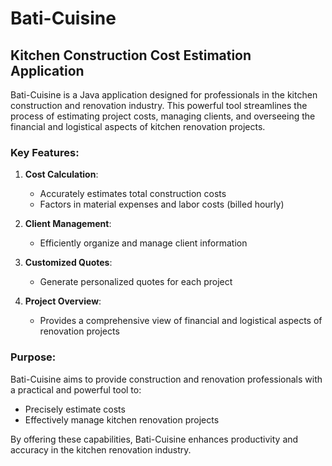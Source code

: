 # Bati-Cuisine

## Kitchen Construction Cost Estimation Application

Bati-Cuisine is a Java application designed for professionals in the kitchen construction and renovation industry. This powerful tool streamlines the process of estimating project costs, managing clients, and overseeing the financial and logistical aspects of kitchen renovation projects.

### Key Features:

1. **Cost Calculation**: 
   - Accurately estimates total construction costs
   - Factors in material expenses and labor costs (billed hourly)

2. **Client Management**: 
   - Efficiently organize and manage client information

3. **Customized Quotes**: 
   - Generate personalized quotes for each project

4. **Project Overview**: 
   - Provides a comprehensive view of financial and logistical aspects of renovation projects

### Purpose:

Bati-Cuisine aims to provide construction and renovation professionals with a practical and powerful tool to:
- Precisely estimate costs
- Effectively manage kitchen renovation projects

By offering these capabilities, Bati-Cuisine enhances productivity and accuracy in the kitchen renovation industry.
